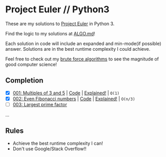 # Project Euler // Python3
These are my solutions to [Project Euler](https://projecteuler.net) in Python 3.

Find the logic to my solutions at [ALGO.md](https://github.com/jaruserickson/project-euler-solutions/blob/master/ALGO.md)!

Each solution in code will include an expanded and min-mode(if possible) answer. Solutions are in the best runtime complexity I could achieve.

Feel free to check out my [brute force algorithms](https://github.com/jaruserickson/project-euler-solutions/blob/master/python/zbrute.py) to see the magnitude of good computer science!

## Completion
- [x] [001: Multiples of 3 and 5](https://projecteuler.net/problem=1) | [Code](https://github.com/jaruserickson/project-euler-solutions/blob/master/python/001.py) | [Explained!](https://github.com/jaruserickson/project-euler-solutions/blob/master/ALGO.md#001) | `O(1)`
- [x] [002: Even Fibonacci numbers](https://projecteuler.net/problem=2) | [Code](https://github.com/jaruserickson/project-euler-solutions/blob/master/python/002.py) | [Explained!](https://github.com/jaruserickson/project-euler-solutions/blob/master/ALGO.md#002) | `O(n/3)`
- [ ] [003: Largest prime factor](https://projecteuler.net/problem=3)

...

## Rules
- Achieve the best runtime complexity I can!
- Don't use Google/Stack Overflow!!